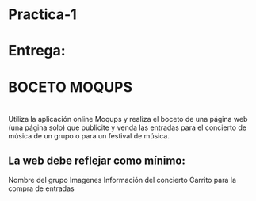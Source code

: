 # Practica-1
# Entrega: 
# BOCETO MOQUPS
#
 Utiliza la aplicación online Moqups y realiza el boceto de una página web (una página solo) 
 que publicite y venda las entradas para el concierto de música de un grupo o para un festival de música.

## La web debe reflejar como  mínimo:

  Nombre del grupo
  Imagenes
  Información del concierto
  Carrito para la compra de entradas
